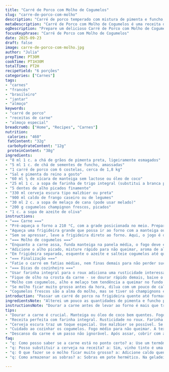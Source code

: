 ```yaml
---
title: "Carré de Porco com Molho de Cogumelos"
slug: "carre-de-porco-com-molho"
description: "Carré de porco temperado com mistura de pimenta e funcho, assado no forno até suculência interna de 60 °C, acompanhado por molho cremoso de cogumelos brancos com toque de cerveja escura e melaço. Carne macia, molho encorpado, perfeito para servir com purê e legumes assados. Técnicas para dourar e descansar a carne, além de reduzir o molho na medida certa, garantindo sabor e textura sem erro."
metaDescription: "Carré de Porco com Molho de Cogumelos é uma receita deliciosa e suculenta, perfeita para um almoço especial."
ogDescription: "Prepare um delicioso Carré de Porco com Molho de Cogumelos. Uma combinação perfeita de sabores e texturas que vai impressionar a todos."
focusKeyphrase: "Carré de Porco com Molho de Cogumelos"
date: 2025-09-23
draft: false
image: carre-de-porco-com-molho.jpg
author: "Julia"
prepTime: PT30M
cookTime: PT1H30M
totalTime: PT2H
recipeYield: "6 porções"
categories: ["Carnes"]
tags:
- "carnes"
- "francês"
- "brasileiro"
- "jantar"
- "almoço"
keywords:
- "carré de porco"
- "receitas de carne"
- "almoço especial"
breadcrumb: ["Home", "Recipes", "Carnes"]
nutrition: 
 calories: "460"
 fatContent: "32g"
 carbohydrateContent: "12g"
 proteinContent: "38g"
ingredients:
- "8 ml 1 c. a chá de grãos de pimenta preta, ligeiramente esmagados"
- "5 ml 1 c. de chá de sementes de funcho, amassadas"
- "1 carré de porco com 6 costelas, cerca de 1,8 kg"
- "Sal e pimenta do reino a gosto"
- "60 ml ¼ de xícara de manteiga sem lactose ou óleo de coco"
- "25 ml 1 c. a sopa de farinha de trigo integral (substitui a branca para sabor mais rústico)"
- "5 dentes de alho picados finamente"
- "330 ml cerveja escura tipo malzbier ou preta"
- "900 ml caldo de frango caseiro ou de legumes"
- "30 ml 2 c. a sopa de melaço de cana (pode usar melado)"
- "200 g cogumelos champignon frescos, picados"
- "1 c. a sopa de azeite de oliva"
instructions:
- "=== Carne ==="
- "Pré-aqueça o forno a 210 °C, com a grade posicionada no meio. Prepare a mistura de temperos com os grãos de pimenta e sementes de funcho esmagadas; não exagere, finja que vai fechar uma porta delicada, intensidade controlada. Esfregue toda essa mistura no carré de porco, atenção para cobrir bem, também salpique sal e pimenta do reino moída na hora. Se não tiver pinça ou algo para favorecer, use as mãos nuas mesmo – toque é importante, aquece a carne e os temperos se abraçam melhor."
- "Aqueça uma frigideira grande que possa ir ao forno com a manteiga ou óleo de coco. Use fogo alto, espere chiar antes de colocar a carne – isso vai criar aquela crosta que separa o suco da carne do ar, preserve todo sabor. Dore o carré dos dois lados até formar uma casquinha castanho dourada, quase crocante."
- "Sem se apressar, leve a frigideira direto ao forno. Aqui, o jogo é de paciência: deixe assar por 1 hora a 1 hora e 20 minutos. Mas atenção ao termômetro, esse é seu melhor aliado – a temperatura interna deve bater 60 °C para suculência e segurança. A medida não é só tempo, o aspecto da carne mudará, ficará menos firme, cor levemente rosada no centro, suculenta. Tire do forno, cubra com alumínio e deixe descansar 12 minutos, essa pausa ajuda os sucos se redistribuírem e a carne ficar mais macia."
- "=== Molho de cogumelos ==="
- "Enquanto a carne assa, funda manteiga na panela média, o fogo deve estar médio-baixo, não queime a manteiga nem deixe amargar. Agregue a farinha integral e mexa bastante com um batedor para formar um roux dourado, cheiro de pão torrado vai subir, sinal que o processo está no ponto correto."
- "Adicione o alho picado, misture rápido para não queimar, aroma de alho tostado é momento decisivo. Em seguida, coloque a cerveja escura em fio, mexendo sem parar. A cerveja confere um sabor terroso e amargo que equilibra a doçura do melaço. Deixe ferver até notar a mistura engrossar e borbulhar com consistência de creme leve – demora por volta de 15 minutos. Se usar caldo de legumes, escolha caseiro ou um de boa qualidade para não comprometer o molho."
- "Em frigideira separada, esquente o azeite e salteie cogumelos até que percam água e fiquem levemente dourados, isso concentra sabor e textura. Tempere com sal e pimenta. Transfira para a panela com o molho, mexa tudo e ajuste sal, pimenta, talvez uma pitada extra de melaço para equilibrar o amargor e a acidez da cerveja. Mantenha em fogo baixo até hora de servir, não deixe ferver para preservar textura dos cogumelos."
- "=== Finalização ==="
- "Fatie o carré em fatias médias, nem finas demais para não perder suculência, nem grossas para não dificultar na mastigação. Apresente num prato de servir, regue com bastante molho de cogumelos. Sempre sirva com purê de batata bem amanteigado e cenouras assadas até caramelizarem - essa doçura contrasta o molho terroso e a carne temperada. Se quiser dar um toque extra, jogue ervas frescas picadas, tomilho ou salsinha, o frescor corta a gordura e acentua aromas."
- "=== Dicas do cozinheiro ==="
- "Usar farinha integral para o roux adiciona uma rusticidade interessante; farinha branca tende a ser muito neutra. Se não tiver cerveja escura, a substituição por vinho tinto de corpo médio funciona, mas muda o perfil do molho. Melaço pode ser substituído por melado de cana, mas cuidado com doçura extra; ajuste sal para equilíbrio."
- "Fique de olho na crosta da carne - se dourar rápido demais, baixe o fogo ou vire antes para não queimar. O descanso pós-forno é essencial, não pule, foi um erro que aprendi na marra, carne seca é triste. Para conservar sucos na carne, não fure com garfo; use pinças ou faca só na hora de fatiar."
- "Molho com cogumelos, alho e melaço tem tendência a queimar no fundo da panela - misture sempre, use fogo baixo após ferver. Para acelerar sem perder sabor pode usar caldo de galinha em vez de frango e legumes, mas nada de industrializado demais, evita aquele gosto plástico."
- "Se molho ficar muito grosso antes da hora, dilua com um pouco de caldo quente. Caso líquido demais, aumente o fogo e mexa até reduzir consistência desejada, o tempo é senso, não relógio."
- "Cogumelos frescos são a alma do molho, mas se tiver só champignons enlatados, escorra e seque bem para evitar molho aguado. Cogumelos frescos conferem textura e aroma mais ricos."
introduction: "Passar um carré de porco na frigideira quente até formar crosta é passo fundamental para selar os sucos da carne, que depois assada no forno, alcança ponto suculento e macio, bem rosado no interior. O molho de cogumelos brancos, feito com cerveja escura e melado, traz contraste amargo e adocicado que casa com a suculência da carne. Paciência para reduzir o molho e atenção na temperatura interna do carré garantem sabores profundos e textura perfeita. Combinar com purê de batatas e cenoura doce assada fecha o prato da forma que aprendi, depois de muita tentativa e erro, nos almoços de domingo."
ingredientsNote: "Alterei um pouco as quantidades de pimenta e funcho para equilibrar sabor e doçura, além de trocar farinha branca por integral para dar corpo e aroma mais rústico à receita. Usei cerveja malzbier em vez da comum, porque traz notas adocicadas e de caramelo, que combinam perfeitamente com melaço; caso prefira, um vinho tinto leve quebra similarmente. Manteiga sem lactose ou óleo de coco são opções para evitar reações alérgicas. Cogumelos frescos são indispensáveis; frescor faz toda diferença no aroma e textura do molho. Caldo, prefira caseiro, nem sempre dá pra evitar o industrial, mas evite os concentrados com muito sal e conservantes para não tirar sabor do conjunto. Sal ajustado no final, sempre, para controlar com precisão."
instructionsNote: "Dourar a carne antes de levar ao forno é mais que tradição - é técnica para manter suculência e textura internas. O tempo no forno varia, mas o uso do termômetro é o ponto-chave para dar o fim ao processo: 60 °C garante carne rosada e suculenta, acima disso resseca. Descanso da carne é etapa ignorada por muita gente e que faz toda diferença. O molho com roux precisa de fogo baixo e paciência, para não queimar a farinha e aromatizar o alho do jeito certo. Cerveja adiciona corpo e sabor - a fervura lenta e a redução controlada tornam o molho encorpado. Cogumelos salteados antes vão liberar aromas e textura, evitando aquela textura aguada. Misture com molho e ajuste temperos no final para não errar na minha experiência. Use ervas na finalização — frescor sempre soma na complexidade do prato."
tips:
- "Dourar a carne é crucial. Manteiga ou óleo de coco bem quentes. Fogo alto. Crosta dourada, sabor profundo. Utilize pinças para não furar. Isso preserva a suculência."
- "Receita perfeita com farinha integral. Rusticidade no roux. Farinha branca, às vezes, insossa. Misturando bem. O cheiro de pão torrado é seu guia. Aroma na cozinha é prazer."
- "Cerveja escura traz um toque especial. Use malzbier se possível. Se não tiver, um vinho tinto é uma boa alternativa. Mas muda o perfil do molho. Sempre ajuste sal no final."
- "Cuidado ao cozinhar os cogumelos. Fogo médio para não queimar. A textura deles é fundamental para o molho. Liberam água, mas o que você quer é sabor concentrado."
- "Descanso da carne é um passo não ignorável. Após assar, cobrir com alumínio. Esperar. Redistribuição dos sucos é vital. Carne macia é o objetivo. Não reduz isso."
faq:
- "q: Como posso saber se a carne está no ponto certo? a: Use um termômetro de carne. A temperatura interna deve ser 60 °C. Suculenta e rosada. Mas não se confunda."
- "q: Posso substituir a cerveja na receita? a: Sim, vinho tinto é uma opção viável. Mas o sabor muda. Lembre-se de ajustar temperos, porque o perfil é diferente."
- "q: O que fazer se o molho ficar muito grosso? a: Adicione caldo quente aos poucos. Misture vigorosamente. Não deixe queimar no fundo. Controle a consistência visual."
- "q: Como armazenar as sobras? a: Sobras em pote hermético. Na geladeira, duram de 3 a 4 dias. Pode aquecer no forno ou no fogão. Não perca textura e sabor."

---
```

